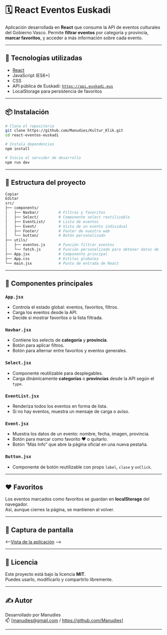 # 🗓️ React Eventos Euskadi

Aplicación desarrollada en **React** que consume la API de eventos culturales del Gobierno Vasco. Permite **filtrar eventos** por categoría y provincia, **marcar favoritos**, y acceder a más información sobre cada evento.

---

## 🚀 Tecnologías utilizadas

- [React](https://reactjs.org/)
- JavaScript (ES6+)
- CSS
- API pública de Euskadi: [`https://api.euskadi.eus`](https://api.euskadi.eus/culture/events/v1.0/)
- LocalStorage para persistencia de favoritos

---

## 📦 Instalación

```bash
# Clona el repositorio
git clone https://github.com/Manudies/Kultur_Klik.git
cd react-eventos-euskadi

# Instala dependencias
npm install

# Inicia el servidor de desarrollo
npm run dev
```

---

## 🧠 Estructura del proyecto
```bash
Copiar
Editar
src/
├── components/
│   ├── Navbar/         # Filtros y favoritos
│   ├── Select/         # Componente select reutilizable
│   ├── EventList/      # Lista de eventos
│   ├── Event/          # Vista de un evento individual
│   ├── Footer/         # Footer de nuestra web
│   └── button/         # Botón personalizado
├── utils/ 
│   ├── eventos.js      # Función filtrar eventos
│   └── fetch.js        # Función personalizada para obtener datos de la API
├── App.jsx             # Componente principal
├── App.css             # Estilos globales
└── main.jsx            # Punto de entrada de React
```

---

## 🧩 Componentes principales

### `App.jsx`
- Controla el estado global: eventos, favoritos, filtros.
- Carga los eventos desde la API.
- Decide si mostrar favoritos o la lista filtrada.

### `Navbar.jsx`
- Contiene los selects de **categoría** y **provincia**.
- Botón para aplicar filtros.
- Botón para alternar entre favoritos y eventos generales.

### `Select.jsx`
- Componente reutilizable para desplegables.
- Carga dinámicamente **categorías** o **provincias** desde la API según el `type`.

### `EventList.jsx`
- Renderiza todos los eventos en forma de lista.
- Si no hay eventos, muestra un mensaje de carga o aviso.

### `Event.jsx`
- Muestra los datos de un evento: nombre, fecha, imagen, provincia.
- Botón para marcar como favorito ❤️ o quitarlo.
- Botón “Más Info” que abre la página oficial en una nueva pestaña.

### `Button.jsx`
- Componente de botón reutilizable con props `label`, `clase` y `onClick`.

---

## ❤️ Favoritos

Los eventos marcados como favoritos se guardan en **localStorage** del navegador.  
Así, aunque cierres la página, se mantienen al volver.

---

## 📸 Captura de pantalla


<--[Vista de la aplicación](./KulturReact/public/Captura%20desde%202025-03-27%2010-45-28.png) -->

---

## 📄 Licencia

Este proyecto está bajo la licencia **MIT**.  
Puedes usarlo, modificarlo y compartirlo libremente.

---

## ✍️ Autor

Desarrollado por Manudies  
📫 [manudies@gmail.com / https://github.com/Manudies]

---